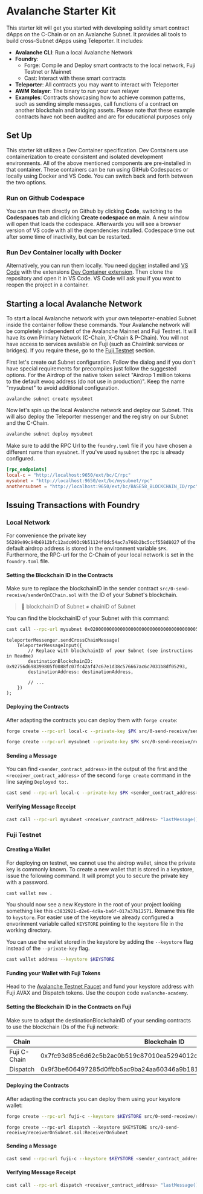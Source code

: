 # Avalanche Starter Kit

This starter kit will get you started with developing solidity smart contract dApps on the C-Chain or on an Avalanche Subnet. It provides all tools to build cross-Subnet dApps using Teleporter. It includes:

- **Avalanche CLI**: Run a local Avalanche Network
- **Foundry**:
  - Forge: Compile and Deploy smart contracts to the local network, Fuji Testnet or Mainnet
  - Cast: Interact with these smart contracts
- **Teleporter**: All contracts you may want to interact with Teleporter
- **AWM Relayer**: The binary to run your own relayer
- **Examples**: Contracts showcasing how to achieve common patterns, such as sending simple messages, call functions of a contract on another blockchain and bridging assets. Please note that these example contracts have not been audited and are for educational purposes only

## Set Up

This starter kit utilizes a Dev Container specification. Dev Containers use containerization to create consistent and isolated development environments. All of the above mentioned components are pre-installed in that container. These containers can be run using GitHub Codespaces or locally using Docker and VS Code. You can switch back and forth between the two options.

### Run on Github Codespace

You can run them directly on Github by clicking **Code**, switching to the **Codespaces** tab and clicking **Create codespace on main**. A new window will open that loads the codespace. Afterwards you will see a browser version of VS code with all the dependencies installed. Codespace time out after some time of inactivity, but can be restarted.

### Run Dev Container locally with Docker

Alternatively, you can run them locally. You need [docker](https://www.docker.com/products/docker-desktop/) installed and [VS Code](https://code.visualstudio.com/) with the extensions [Dev Container extension](https://marketplace.visualstudio.com/items?itemName=ms-vscode-remote.remote-containers). Then clone the repository and open it in VS Code. VS Code will ask you if you want to reopen the project in a container.

## Starting a local Avalanche Network

To start a local Avalanche network with your own teleporter-enabled Subnet inside the container follow these commands. Your Avalanche network will be completely independent of the Avalanche Mainnet and Fuji Testnet. It will have its own Primary Network (C-Chain, X-Chain & P-Chain). You will not have access to services available on Fuji (such as Chainlink services or bridges). If you require these, go to the [Fuji Testnet](#fuji-testnet) section.

First let's create out Subnet configuration. Follow the dialog and if you don't have special requirements for precompiles just follow the suggested options. For the Airdrop of the native token select "Airdrop 1 million tokens to the default ewoq address (do not use in production)". Keep the name "mysubnet" to avoid additional configuration.

```
avalanche subnet create mysubnet
```

Now let's spin up the local Avalanche network and deploy our Subnet. This will also deploy the Teleporter messenger and the registry on our Subnet and the C-Chain.

```bash
avalanche subnet deploy mysubnet
```

Make sure to add the RPC Url to the `foundry.toml` file if you have chosen a different name than `mysubnet`. If you've used `mysubnet` the rpc is already configured.

```toml
[rpc_endpoints]
local-c = "http://localhost:9650/ext/bc/C/rpc"
mysubnet = "http://localhost:9650/ext/bc/mysubnet/rpc"
anothersubnet = "http://localhost:9650/ext/bc/BASE58_BLOCKCHAIN_ID/rpc"
```

## Issuing Transactions with Foundry

### Local Network

For convenience the private key `56289e99c94b6912bfc12adc093c9b51124f0dc54ac7a766b2bc5ccf558d8027` of the default airdrop address is stored in the environment variable `$PK`. Furthermore, the RPC-url for the C-Chain of your local network is set in the `foundry.toml` file.

#### Setting the Blockchain ID in the Contracts

Make sure to replace the blockchainID in the sender contract `src/0-send-receive/senderOnCChain.sol` with the ID of your Subnet's blockchain.

> :no_entry_sign: blockchainID of Subnet ≠ chainID of Subnet

You can find the blockchainID of your Subnet with this command:

```bash
cast call --rpc-url mysubnet 0x0200000000000000000000000000000000000005 "getBlockchainID()(bytes32)" 
```

```solidity
teleporterMessenger.sendCrossChainMessage(
    TeleporterMessageInput({
        // Replace with blockchainID of your Subnet (see instructions in Readme)
        destinationBlockchainID: 0x92756d698399805f0088fc07fc42af47c67e1d38c576667ac6c7031b8df05293,
        destinationAddress: destinationAddress,
        
        // ...
    })
);
```

#### Deploying the Contracts

After adapting the contracts you can deploy them with `forge create`:

```bash
forge create --rpc-url local-c --private-key $PK src/0-send-receive/senderOnCChain.sol:SenderOnCChain

```

```bash
forge create --rpc-url mysubnet --private-key $PK src/0-send-receive/receiverOnSubnet.sol:ReceiverOnSubnet

```

#### Sending a Message

You can find `<sender_contract_address>` in the output of the first and the `<receiver_contract_address>` of the second `forge create` command in the line saying `Deployed to:`.

```bash
cast send --rpc-url local-c --private-key $PK <sender_contract_address> "sendMessage(address,string)" <receiver_contract_address> "Hello"
```

#### Verifying Message Receipt

```bash
cast call --rpc-url mysubnet <receiver_contract_address> "lastMessage()(string)"
```

### Fuji Testnet

#### Creating a Wallet

For deploying on testnet, we cannot use the airdrop wallet, since the private key is commonly known. To create a new wallet that is stored in a keystore, issue the following command. It will prompt you to secure the private key with a password.

```bash
cast wallet new .
```

You should now see a new Keystore in the root of your project looking something like this `c3832921-d2e6-4d9a-ba6f-017a37b12571`. Rename this file to `keystore`. For easier use of the keystore we already configured a envorinment variable called `KEYSTORE` pointing to the `keystore` file in the working directory.

You can use the wallet stored in the keystore by adding the `--keystore` flag instead of the `--private-key` flag.

```bash
cast wallet address --keystore $KEYSTORE
```

#### Funding your Wallet with Fuji Tokens

Head to the [Avalanche Testnet Faucet](https://core.app/tools/testnet-faucet/?subnet=c&token=c) and fund your keystore address with Fuji AVAX and Dispatch tokens. Use the coupon code `avalanche-academy`.

#### Setting the Blockchain ID in the Contracts on Fuji

Make sure to adapt the destinationBlockchainID of your sending contracts to use the blockchain IDs of the Fuji network:

| Chain | Blockchain ID |
|-------|---------------|
| Fuji C-Chain | 0x7fc93d85c6d62c5b2ac0b519c87010ea5294012d1e407030d6acd0021cac10d5 |
| Dispatch | 0x9f3be606497285d0ffbb5ac9ba24aa60346a9b1812479ed66cb329f394a4b1c7 |

#### Deploying the Contracts

After adapting the contracts you can deploy them using your keystore wallet:

```bash
forge create --rpc-url fuji-c --keystore $KEYSTORE src/0-send-receive/senderOnCChain.sol:SenderOnCChain
```

```
forge create --rpc-url dispatch --keystore $KEYSTORE src/0-send-receive/receiverOnSubnet.sol:ReceiverOnSubnet

```

#### Sending a Message

```bash
cast send --rpc-url fuji-c --keystore $KEYSTORE <sender_contract_address> "sendMessage(address,string)" <receiver_contract_address> "Hello"
```

#### Verifying Message Receipt

```bash
cast call --rpc-url dispatch <receiver_contract_address> "lastMessage()(string)"
```
